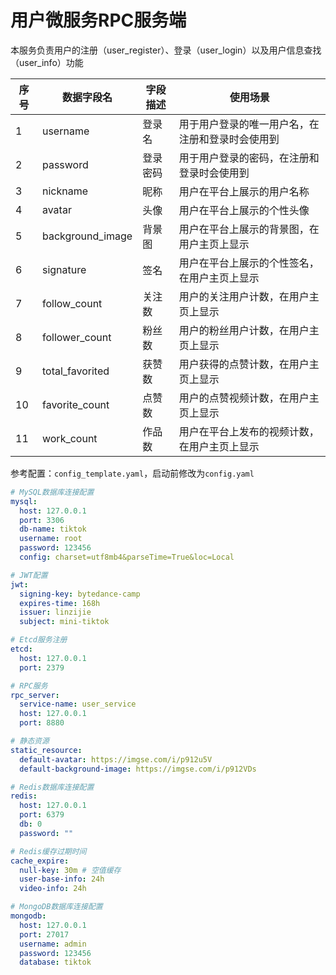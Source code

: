 # 用户微服务RPC服务端
本服务负责用户的注册（user_register）、登录（user_login）以及用户信息查找（user_info）功能

| 序号 | 数据字段名            | 字段描述 | 使用场景                     |
|----|------------------|------|--------------------------|
| 1  | username         | 登录名  | 用于用户登录的唯一用户名，在注册和登录时会使用到 |
| 2  | password         | 登录密码 | 用于用户登录的密码，在注册和登录时会使用到    |
| 3  | nickname         | 昵称   | 用户在平台上展示的用户名称            |
| 4  | avatar           | 头像   | 用户在平台上展示的个性头像            |
| 5  | background_image | 背景图  | 用户在平台上展示的背景图，在用户主页上显示    |
| 6  | signature        | 签名   | 用户在平台上展示的个性签名，在用户主页上显示   |
| 7  | follow_count     | 关注数  | 用户的关注用户计数，在用户主页上显示       |
| 8  | follower_count   | 粉丝数  | 用户的粉丝用户计数，在用户主页上显示       |
| 9  | total_favorited  | 获赞数  | 用户获得的点赞计数，在用户主页上显示       |
| 10 | favorite_count   | 点赞数  | 用户的点赞视频计数，在用户主页上显示       |
| 11 | work_count       | 作品数  | 用户在平台上发布的视频计数，在用户主页上显示   |

参考配置：`config_template.yaml`，启动前修改为`config.yaml`

```yaml
# MySQL数据库连接配置
mysql:
  host: 127.0.0.1
  port: 3306
  db-name: tiktok
  username: root
  password: 123456
  config: charset=utf8mb4&parseTime=True&loc=Local

# JWT配置
jwt:
  signing-key: bytedance-camp
  expires-time: 168h
  issuer: linzijie
  subject: mini-tiktok

# Etcd服务注册
etcd:
  host: 127.0.0.1
  port: 2379

# RPC服务
rpc_server:
  service-name: user_service
  host: 127.0.0.1
  port: 8880

# 静态资源
static_resource:
  default-avatar: https://imgse.com/i/p912u5V
  default-background-image: https://imgse.com/i/p912VDs

# Redis数据库连接配置
redis:
  host: 127.0.0.1
  port: 6379
  db: 0
  password: ""

# Redis缓存过期时间
cache_expire:
  null-key: 30m # 空值缓存
  user-base-info: 24h
  video-info: 24h

# MongoDB数据库连接配置
mongodb:
  host: 127.0.0.1
  port: 27017
  username: admin
  password: 123456
  database: tiktok
```
